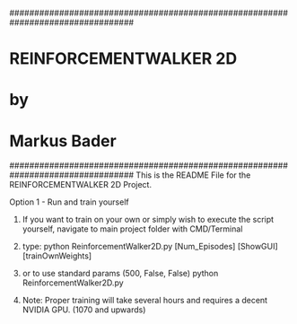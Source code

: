 #################################################################################
#																				#
#																				#
#								REINFORCEMENTWALKER 2D							#
#										 by										#
#									Markus Bader 								#
#################################################################################
This is the README File for the REINFORCEMENTWALKER 2D Project. 

Option 1 - Run and train yourself 
1) If you want to train on your own or simply wish to execute the script yourself, navigate to main project folder with CMD/Terminal 
2) type: 
     python ReinforcementWalker2D.py [Num_Episodes] [ShowGUI] [trainOwnWeights] 
2) or to use standard params (500, False, False) 
    python ReinforcementWalker2D.py 
	
3) Note: Proper training will take several hours and requires a decent NVIDIA GPU. (1070 and upwards) 
